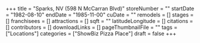 +++
title = "Sparks, NV (598 N McCarran Blvd)"
storeNumber = ""
startDate = "1982-08-10"
endDate = "1985-11-00"
cuDate = ""
remodels = []
stages = []
franchisees = []
attractions = []
sqft = ""
latitudeLongitude = []
citations = []
contributors = []
downloadLinks = []
pageThumbnailFile = ""
tags = ["Locations"]
categories = ["ShowBiz Pizza Place"]
draft = false
+++
